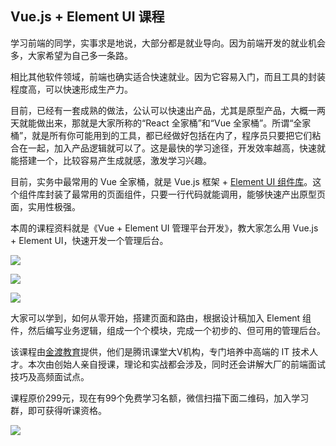 ## Vue.js + Element UI 课程

学习前端的同学，实事求是地说，大部分都是就业导向。因为前端开发的就业机会多，大家希望为自己多一条路。

相比其他软件领域，前端也确实适合快速就业。因为它容易入门，而且工具的封装程度高，可以快速形成生产力。

目前，已经有一套成熟的做法，公认可以快速出产品，尤其是原型产品，大概一两天就能做出来，那就是大家所称的“React 全家桶”和“Vue 全家桶”。所谓“全家桶”，就是所有你可能用到的工具，都已经做好包括在内了，程序员只要把它们粘合在一起，加入产品逻辑就可以了。这是最快的学习途径，开发效率越高，快速就能搭建一个，比较容易产生成就感，激发学习兴趣。

目前，实务中最常用的 Vue 全家桶，就是 Vue.js 框架 + [Element UI 组件库](https://element.eleme.cn/#/zh-CN)。这个组件库封装了最常用的页面组件，只要一行代码就能调用，能够快速产出原型页面，实用性极强。

本周的课程资料就是《Vue + Element UI 管理平台开发》，教大家怎么用 Vue.js + Element UI，快速开发一个管理后台。

![](https://cdn.beekka.com/blogimg/asset/202103/bg2021030204.jpg)

![](https://cdn.beekka.com/blogimg/asset/202103/bg2021030205.jpg)

![](https://cdn.beekka.com/blogimg/asset/202103/bg2021030206.jpg)

大家可以学到，如何从零开始，搭建页面和路由，根据设计稿加入 Element 组件，然后编写业务逻辑，组成一个个模块，完成一个初步的、但可用的管理后台。

该课程由[金渡教育](https://jindu.ke.qq.com/)提供，他们是腾讯课堂大V机构，专门培养中高端的 IT 技术人才。本次由创始人亲自授课，理论和实战都会涉及，同时还会讲解大厂的前端面试技巧及高频面试点。

课程原价299元，现在有99个免费学习名额，微信扫描下面二维码，加入学习群，即可获得听课资格。

![](https://cdn.beekka.com/blogimg/asset/202103/bg2021030207.jpg)


